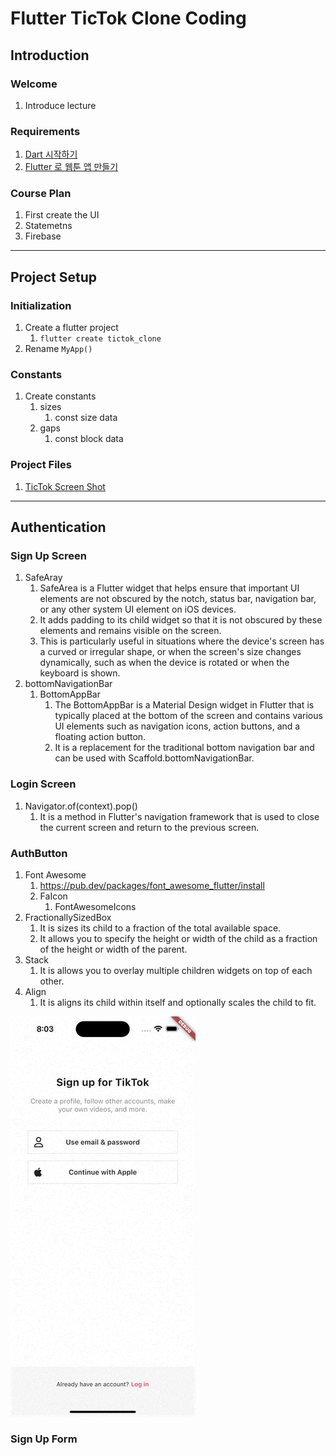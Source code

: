 # Flutter TicTok Clone Coding
## Introduction
### Welcome
1. Introduce lecture
### Requirements
1. [Dart 시작하기](https://nomadcoders.co/dart-for-beginners/lobby) 
2. [Flutter 로 웹툰 앱 만들기](https://nomadcoders.co/flutter-for-beginners/lobby)
### Course Plan
1. First create the UI
2. Statemetns
3. Firebase
---
## Project Setup
### Initialization
1. Create a flutter project
	1. `flutter create tictok_clone`
2. Rename `MyApp()`
### Constants
1. Create constants
	1.  sizes
		1. const size data
	2. gaps
		1. const block data
### Project Files
1. [TicTok Screen Shot](https://nomadcoders.co/downloads/tiktok.zip)
---
## Authentication
### Sign Up Screen
1. SafeAray
	1. SafeArea is a Flutter widget that helps ensure that important UI elements are not obscured by the notch, status bar, navigation bar, or any other system UI element on iOS devices. 
	2. It adds padding to its child widget so that it is not obscured by these elements and remains visible on the screen. 
	3. This is particularly useful in situations where the device's screen has a curved or irregular shape, or when the screen's size changes dynamically, such as when the device is rotated or when the keyboard is shown.
2. bottomNavigationBar
	1. BottomAppBar
		1. The BottomAppBar is a Material Design widget in Flutter that is typically placed at the bottom of the screen and contains various UI elements such as navigation icons, action buttons, and a floating action button. 
		2. It is a replacement for the traditional bottom navigation bar and can be used with Scaffold.bottomNavigationBar.
### Login Screen
1. Navigator.of(context).pop()
	1. It is a method in Flutter's navigation framework that is used to close the current screen and return to the previous screen.
### AuthButton
1. Font Awesome
	1. https://pub.dev/packages/font_awesome_flutter/install
	2. FaIcon
		1. FontAwesomeIcons
2. FractionallySizedBox
	1. It is sizes its child to a fraction of the total available space. 
	2. It allows you to specify the height or width of the child as a fraction of the height or width of the parent.
3. Stack
	1. It is allows you to overlay multiple children widgets on top of each other.
4. Align
	1. It is aligns its child within itself and optionally scales the child to fit.

![auth](/Assets/auth.gif)

### Sign Up Form